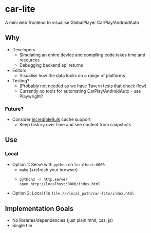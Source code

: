 car-lite
========

A mini web frontend to visualise GlobalPlayer CarPlay/AndroidAuto


Why
---

* Developers
  * Simulating an entire device and compiling code takes time and resources
  * Debugging backend api returns
* Editors
  * Visualise how the data looks on a range of platforms
* Testing?
  * (Probably not needed as we have Tavern tests that check flow)
  * Currently no tools for automating CarPlay/AndroidAuto - use Playwright?

### Future?

* Consider [incredibleBulk](https://github.com/calaldees/incredibleBulkAPI) cache support
  * Keep history over time and see content from snapshots


Use
---

### Local

* Option 1: Serve with `python` on `localhost:8000`
  * `make` (+refresh your browser)
  * ```bash
    python3 -m http.server
    open http://localhost:8000/index.html
    ```
* Option 2: Local file `file:///local_path/car-lite/index.html`


Implementation Goals
--------------------

* No libraries/dependencies (just plain html, css, js)
* Single file
